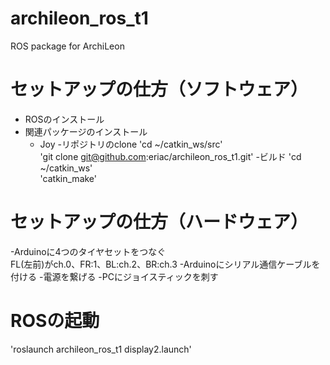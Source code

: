 # archileon_ros_t1
ROS package for ArchiLeon

# セットアップの仕方（ソフトウェア）
- ROSのインストール
- 関連パッケージのインストール
    - Joy
-リポジトリのclone
'cd ~/catkin_ws/src'  
'git clone git@github.com:eriac/archileon_ros_t1.git'
-ビルド
'cd ~/catkin_ws'  
'catkin_make'

# セットアップの仕方（ハードウェア）
-Arduinoに4つのタイヤセットをつなぐ  
FL(左前)がch.0、FR:1、BL:ch.2、BR:ch.3
-Arduinoにシリアル通信ケーブルを付ける
-電源を繋げる
-PCにジョイスティックを刺す

# ROSの起動
'roslaunch archileon_ros_t1 display2.launch'
